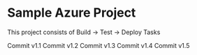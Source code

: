 # Sample Azure Project
This project consists of Build -> Test -> Deploy Tasks

Commit v1.1
Commit v1.2
Commit v1.3
Commit v1.4
Commit v1.5